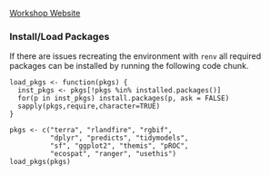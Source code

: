 [Workshop Website](https://appliedsystemsecology.github.io/beespatial-workshop/)

### Install/Load Packages
If there are issues recreating the environment with `renv` all required packages can be installed by running the following code chunk.

```
load_pkgs <- function(pkgs) {
  inst_pkgs <- pkgs[!pkgs %in% installed.packages()]
  for(p in inst_pkgs) install.packages(p, ask = FALSE)
  sapply(pkgs,require,character=TRUE)
}

pkgs <- c("terra", "rlandfire", "rgbif",
          "dplyr", "predicts", "tidymodels",
          "sf", "ggplot2", "themis", "pROC",
          "ecospat", "ranger", "usethis")
load_pkgs(pkgs)
```
